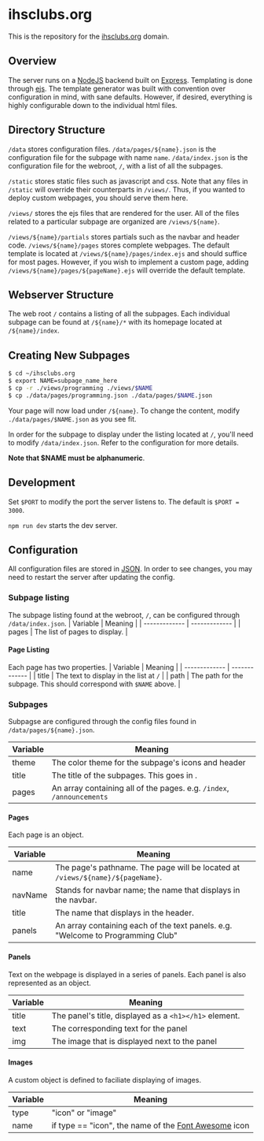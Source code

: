 # ihsclubs.org
This is the repository for the [ihsclubs.org](ihsclubs.org) domain. 

## Overview
The server runs on a [NodeJS](https://nodejs.org/en/) backend built on [Express](https://expressjs.com/). Templating is done through [ejs](https://ejs.co/). The template generator was built with convention over configuration in mind, with sane defaults. However, if desired, everything is highly configurable down to the individual html files. 

## Directory Structure
`/data` stores configuration files. 
`/data/pages/${name}.json` is the configuration file for the subpage with name `name`. 
`/data/index.json` is the configuration file for the webroot, `/`, with a list of all the subpages. 

`/static` stores static files such as javascript and css. Note that any files in `/static` will override their counterparts in `/views/`. Thus, if you wanted to deploy custom webpages, you should serve them here. 

`/views/` stores the ejs files that are rendered for the user. All of the files related to a particular subpage are organized are `/views/${name}`. 

`/views/${name}/partials` stores partials such as the navbar and header code. 
`/views/${name}/pages` stores complete webpages. The default template is located at `/views/${name}/pages/index.ejs` and should suffice for most pages. However, if you wish to implement a custom page, adding `/views/${name}/pages/${pageName}.ejs` will override the default template. 

## Webserver Structure
The web root `/` contains a listing of all the subpages. Each individual subpage can be found at `/${name}/*` with its homepage located at `/${name}/index`. 

## Creating New Subpages
```bash
$ cd ~/ihsclubs.org
$ export NAME=subpage_name_here
$ cp -r ./views/programming ./views/$NAME
$ cp ./data/pages/programming.json ./data/pages/$NAME.json
```
Your page will now load under `/${name}`. To change the content, modify `./data/pages/$NAME.json` as you see fit. 

In order for the subpage to display under the listing located at `/`, you'll need to modify `/data/index.json`. Refer to the configuration for more details. 

**Note that $NAME must be alphanumeric**. 

## Development
Set `$PORT` to modify the port the server listens to. The default is `$PORT = 3000`. 

`npm run dev` starts the dev server.


## Configuration
All configuration files are stored in [JSON](https://www.json.org/). In order to see changes, you may need to restart the server after updating the config.

### Subpage listing
The subpage listing found at the webroot, `/`, can be configured through `/data/index.json`. 
| Variable  | Meaning |
| ------------- | ------------- |
| pages  | The list of pages to display.  |

#### Page Listing
Each page has two properties. 
| Variable  | Meaning |
| ------------- | ------------- |
| title  | The text to display in the list at `/`  |
| path  | The path for the subpage. This should correspond with `$NAME` above.  |


### Subpages
Subpagse are configured through the config files found in `/data/pages/${name}.json`. 

| Variable  | Meaning |
| ------------- | ------------- |
| theme  | The color theme for the subpage's icons and header  |
| title  | The title of the subpages. This goes in <title></title>.  |
| pages  | An array containing all of the pages. e.g. `/index`, `/announcements` |

#### Pages
Each page is an object. 

| Variable  | Meaning |
| ------------- | ------------- |
| name  | The page's pathname. The page will be located at `/views/${name}/${pageName}`.  |
| navName  | Stands for navbar name; the name that displays in the navbar.   |
| title  | The name that displays in the header. |
| panels  | An array containing each of the text panels. e.g. "Welcome to Programming Club" |

#### Panels
Text on the webpage is displayed in a series of panels. Each panel is also represented as an object. 

| Variable  | Meaning |
| ------------- | ------------- |
| title  | The panel's title, displayed as a `<h1></h1>` element.  |
| text  | The corresponding text for the panel    |
| img  | The image that is displayed next to the panel |

#### Images
A custom object is defined to faciliate displaying of images. 

| Variable  | Meaning |
| ------------- | ------------- |
| type  | "icon" or "image"  |
| name  | if type == "icon", the name of the [Font Awesome](https://fontawesome.com/v4.7.0/icons/) icon |

